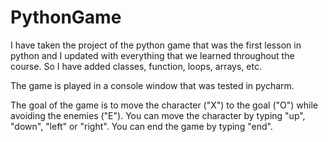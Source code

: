 # PythonGame

I have taken the project of the python game that was the first lesson in python and I updated with everything that we learned throughout the course. So I have added classes, function, loops, arrays, etc.

The game is played in a console window that was tested in pycharm.


The goal of the game is to move the character ("X") to the goal ("O") while avoiding the enemies ("E"). You can move the character by typing "up", "down", "left" or "right". You can end the game by typing "end". 
